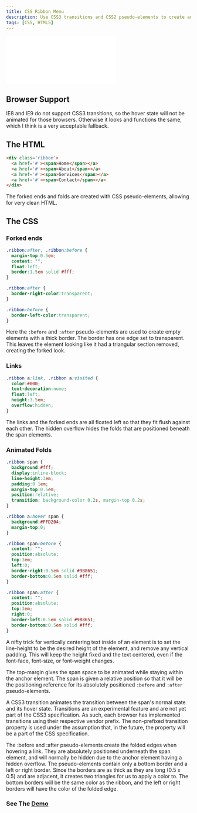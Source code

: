 ```yaml
---
title: CSS Ribbon Menu
description: Use CSS3 transitions and CSS2 pseudo-elements to create an animated navigation ribbon with minimal markup.
tags: [CSS, HTML5]
---
```


<iframe class='demo' src='/demo/ribbon.html?reload=3' style='height:130px' frameborder='0'></iframe>

## Browser Support

IE8 and IE9 do not support CSS3 transitions, so the hover state will not be animated for those browsers.  Otherwise it looks and functions the same, which I think is a very acceptable fallback.

## The HTML

```html
<div class='ribbon'>
  <a href='#'><span>Home</span></a>
  <a href='#'><span>About</span></a>
  <a href='#'><span>Services</span></a>
  <a href='#'><span>Contact</span></a>
</div>
```

The forked ends and folds are created with CSS pseudo-elements, allowing for very clean HTML.

## The CSS

### Forked ends

```css
.ribbon:after, .ribbon:before {
  margin-top:0.5em;
  content: "";
  float:left;
  border:1.5em solid #fff;
}

.ribbon:after {
  border-right-color:transparent;
}

.ribbon:before {
  border-left-color:transparent;
}
```

Here the `:before` and `:after` pseudo-elements are used to create empty elements with a thick border. The border has one edge set to transparent.  This leaves the element looking like it had a triangular section removed, creating the forked look.

### Links

```css
.ribbon a:link, .ribbon a:visited { 
  color:#000;
  text-decoration:none;
  float:left;
  height:3.5em;
  overflow:hidden;
}
```

The links and the forked ends are all floated left so that they fit flush against each other.  The hidden overflow hides the folds that are positioned beneath the span elements.

### Animated Folds

```css
.ribbon span {
  background:#fff;
  display:inline-block;
  line-height:3em;
  padding:0 1em;
  margin-top:0.5em;
  position:relative;
  transition: background-color 0.2s, margin-top 0.2s;
}

.ribbon a:hover span {
  background:#FFD204;
  margin-top:0;
}

.ribbon span:before {
  content: "";
  position:absolute;
  top:3em;
  left:0;
  border-right:0.5em solid #9B8651;
  border-bottom:0.5em solid #fff;
}

.ribbon span:after {
  content: "";
  position:absolute;
  top:3em;
  right:0;
  border-left:0.5em solid #9B8651;
  border-bottom:0.5em solid #fff;
}
```

A nifty trick for vertically centering text inside of an element is to set the line-height to be the desired height of the element, and remove any vertical padding. This will keep the height fixed and the text centered, even if the font-face, font-size, or font-weight changes.

The top-margin gives the span space to be animated while staying within the anchor element. The span is given a relative position so that it will be the positioning reference for its absolutely positioned `:before` and `:after` pseudo-elements.

A CSS3 transition animates the transition between the span's normal state and its hover state. Transitions are an experimental feature and are not yet part of the CSS3 specification.  As such, each browser has implemented transitions using their respective vendor prefix. The non-prefixed transition property is used under the assumption that, in the future, the property will be a part of the CSS specification.

The :before and :after pseudo-elements create the folded edges when hovering a link.  They are absolutely positioned underneath the span element, and will normally be hidden due to the anchor element having a hidden overflow.  The pseudo-elements contain only a bottom border and a left or right border. Since the borders are as thick as they are long (0.5 x 0.5) and are adjacent, it creates two triangles for us to apply a color to.  The bottom borders will be the same color as the ribbon, and the left or right borders will have the color of the folded edge.

### See The [Demo](/demo/ribbon.html)